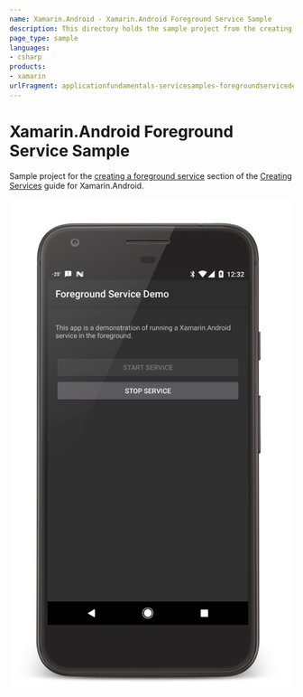 ```yaml
---
name: Xamarin.Android - Xamarin.Android Foreground Service Sample
description: This directory holds the sample project from the creating a foreground service section of the Creating Services guide for Xamarin.Android....
page_type: sample
languages:
- csharp
products:
- xamarin
urlFragment: applicationfundamentals-servicesamples-foregroundservicedemo
---
```

# Xamarin.Android Foreground Service Sample

Sample project for the [creating a foreground service](https://docs.microsoft.com/xamarin/android/app-fundamentals/services/creating-a-service/bound-services) section of the [Creating Services](https://docs.microsoft.com/xamarin/android/app-fundamentals/services/) guide for Xamarin.Android.

![Android app screenshot](Screenshots/foreground-service.png)
